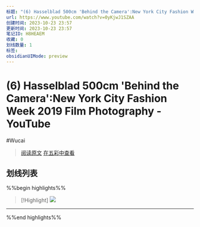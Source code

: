 ```yaml
---
标题: "(6) Hasselblad 500cm 'Behind the Camera':New York City Fashion Week 2019 Film Photography - YouTube"
url: https://www.youtube.com/watch?v=0yKjwJ1SZAA
创建时间: 2023-10-23 23:57
更新时间: 2023-10-23 23:57
笔记ID: H8HEAEM
收藏: 0
划线数量: 1
标签: 
obsidianUIMode: preview
---
```


# (6) Hasselblad 500cm 'Behind the Camera':New York City Fashion Week 2019 Film Photography - YouTube 

#Wucai

> [阅读原文](https://www.youtube.com/watch?v=0yKjwJ1SZAA)
> [在五彩中查看](https://marker.dotalk.cn/#/?noteidx=H8HEAEM)


## 划线列表
%%begin highlights%%
> [!Highlight] 
> ![](https://i.ytimg.com/an_webp/ZVarQAPToqs/mqdefault_6s.webp?du=3000&sqp=CIWa2qkG&rs=AOn4CLDrHP8DS7n9ZCaE3KrRCDrvwy9fHQ)

---

%%end highlights%%

